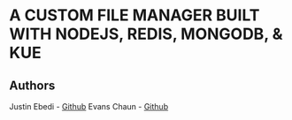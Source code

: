 # A CUSTOM FILE MANAGER BUILT WITH NODEJS, REDIS, MONGODB, & KUE

## Authors
Justin Ebedi - [Github](https://github.com/La-Programmer)
Evans Chaun - [Github](https://github.com/)